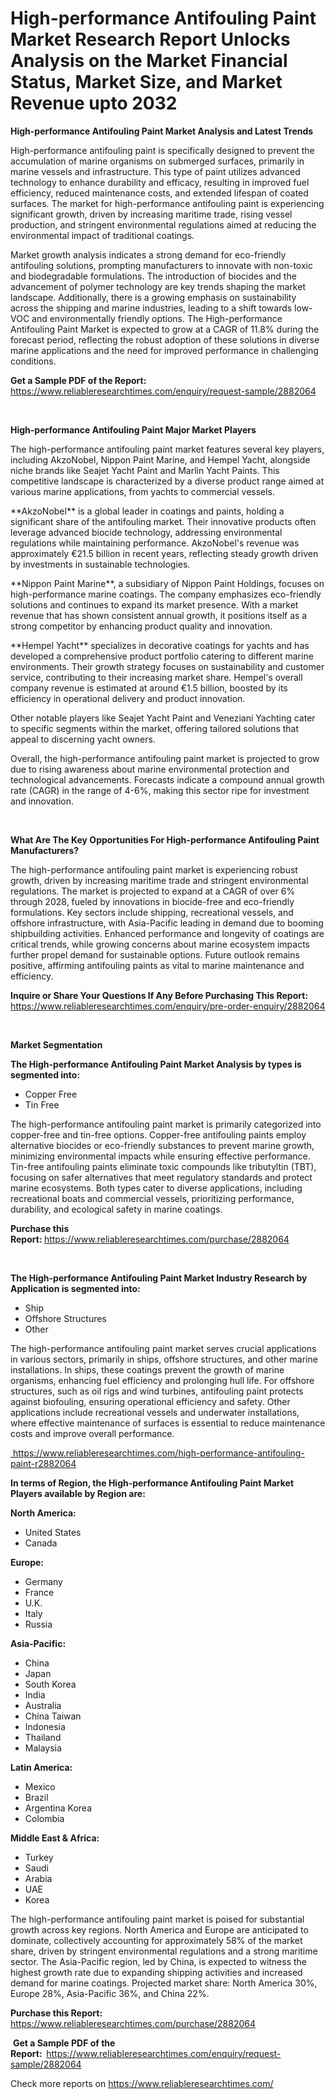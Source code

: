 <p><h1>High-performance Antifouling Paint Market Research Report Unlocks Analysis on the Market Financial Status, Market Size, and Market Revenue upto 2032</h1></p><p><strong>High-performance Antifouling Paint Market Analysis and Latest Trends</strong></p>
<p><p>High-performance antifouling paint is specifically designed to prevent the accumulation of marine organisms on submerged surfaces, primarily in marine vessels and infrastructure. This type of paint utilizes advanced technology to enhance durability and efficacy, resulting in improved fuel efficiency, reduced maintenance costs, and extended lifespan of coated surfaces. The market for high-performance antifouling paint is experiencing significant growth, driven by increasing maritime trade, rising vessel production, and stringent environmental regulations aimed at reducing the environmental impact of traditional coatings.</p><p>Market growth analysis indicates a strong demand for eco-friendly antifouling solutions, prompting manufacturers to innovate with non-toxic and biodegradable formulations. The introduction of biocides and the advancement of polymer technology are key trends shaping the market landscape. Additionally, there is a growing emphasis on sustainability across the shipping and marine industries, leading to a shift towards low-VOC and environmentally friendly options. The High-performance Antifouling Paint Market is expected to grow at a CAGR of 11.8% during the forecast period, reflecting the robust adoption of these solutions in diverse marine applications and the need for improved performance in challenging conditions. </p></p>
<p><strong>Get a Sample PDF of the Report:&nbsp;</strong> <a href="https://www.reliableresearchtimes.com/enquiry/request-sample/2882064?utm_campaign=3036&utm_medium=2&utm_source=Github&utm_content=ia&utm_term=12032025&utm_id=high-performance-antifouling-paint">https://www.reliableresearchtimes.com/enquiry/request-sample/2882064</a></p>
<p>&nbsp;</p>
<p><strong>High-performance Antifouling Paint Major Market Players</strong></p>
<p><p>The high-performance antifouling paint market features several key players, including AkzoNobel, Nippon Paint Marine, and Hempel Yacht, alongside niche brands like Seajet Yacht Paint and Marlin Yacht Paints. This competitive landscape is characterized by a diverse product range aimed at various marine applications, from yachts to commercial vessels.</p><p>**AkzoNobel** is a global leader in coatings and paints, holding a significant share of the antifouling market. Their innovative products often leverage advanced biocide technology, addressing environmental regulations while maintaining performance. AkzoNobel's revenue was approximately €21.5 billion in recent years, reflecting steady growth driven by investments in sustainable technologies.</p><p>**Nippon Paint Marine**, a subsidiary of Nippon Paint Holdings, focuses on high-performance marine coatings. The company emphasizes eco-friendly solutions and continues to expand its market presence. With a market revenue that has shown consistent annual growth, it positions itself as a strong competitor by enhancing product quality and innovation.</p><p>**Hempel Yacht** specializes in decorative coatings for yachts and has developed a comprehensive product portfolio catering to different marine environments. Their growth strategy focuses on sustainability and customer service, contributing to their increasing market share. Hempel's overall company revenue is estimated at around €1.5 billion, boosted by its efficiency in operational delivery and product innovation.</p><p>Other notable players like Seajet Yacht Paint and Veneziani Yachting cater to specific segments within the market, offering tailored solutions that appeal to discerning yacht owners.</p><p>Overall, the high-performance antifouling paint market is projected to grow due to rising awareness about marine environmental protection and technological advancements. Forecasts indicate a compound annual growth rate (CAGR) in the range of 4-6%, making this sector ripe for investment and innovation.</p></p>
<p>&nbsp;</p>
<p><strong>What Are The Key Opportunities For High-performance Antifouling Paint Manufacturers?</strong></p>
<p><p>The high-performance antifouling paint market is experiencing robust growth, driven by increasing maritime trade and stringent environmental regulations. The market is projected to expand at a CAGR of over 6% through 2028, fueled by innovations in biocide-free and eco-friendly formulations. Key sectors include shipping, recreational vessels, and offshore infrastructure, with Asia-Pacific leading in demand due to booming shipbuilding activities. Enhanced performance and longevity of coatings are critical trends, while growing concerns about marine ecosystem impacts further propel demand for sustainable options. Future outlook remains positive, affirming antifouling paints as vital to marine maintenance and efficiency.</p></p>
<p><strong>Inquire or Share Your Questions If Any Before Purchasing This Report:</strong> <a href="https://www.reliableresearchtimes.com/enquiry/pre-order-enquiry/2882064?utm_campaign=3036&utm_medium=2&utm_source=Github&utm_content=ia&utm_term=12032025&utm_id=high-performance-antifouling-paint">https://www.reliableresearchtimes.com/enquiry/pre-order-enquiry/2882064</a></p>
<p>&nbsp;</p>
<p><strong>Market Segmentation</strong></p>
<p><strong>The High-performance Antifouling Paint Market Analysis by types is segmented into:</strong></p>
<p><ul><li>Copper  Free</li><li>Tin Free</li></ul></p>
<p><p>The high-performance antifouling paint market is primarily categorized into copper-free and tin-free options. Copper-free antifouling paints employ alternative biocides or eco-friendly substances to prevent marine growth, minimizing environmental impacts while ensuring effective performance. Tin-free antifouling paints eliminate toxic compounds like tributyltin (TBT), focusing on safer alternatives that meet regulatory standards and protect marine ecosystems. Both types cater to diverse applications, including recreational boats and commercial vessels, prioritizing performance, durability, and ecological safety in marine coatings.</p></p>
<p><strong>Purchase this Report:&nbsp;</strong><a href="https://www.reliableresearchtimes.com/purchase/2882064?utm_campaign=3036&utm_medium=2&utm_source=Github&utm_content=ia&utm_term=12032025&utm_id=high-performance-antifouling-paint">https://www.reliableresearchtimes.com/purchase/2882064</a></p>
<p>&nbsp;</p>
<p><strong>The High-performance Antifouling Paint Market Industry Research by Application is segmented into:</strong></p>
<p><ul><li>Ship</li><li>Offshore Structures</li><li>Other</li></ul></p>
<p><p>The high-performance antifouling paint market serves crucial applications in various sectors, primarily in ships, offshore structures, and other marine installations. In ships, these coatings prevent the growth of marine organisms, enhancing fuel efficiency and prolonging hull life. For offshore structures, such as oil rigs and wind turbines, antifouling paint protects against biofouling, ensuring operational efficiency and safety. Other applications include recreational vessels and underwater installations, where effective maintenance of surfaces is essential to reduce maintenance costs and improve overall performance.</p></p>
<p><a href="https://www.reliableresearchtimes.com/high-performance-antifouling-paint-r2882064?utm_campaign=3036&utm_medium=2&utm_source=Github&utm_content=ia&utm_term=12032025&utm_id=high-performance-antifouling-paint">&nbsp;https://www.reliableresearchtimes.com/high-performance-antifouling-paint-r2882064</a></p>
<p><strong>In terms of Region, the High-performance Antifouling Paint Market Players available by Region are:</strong></p>
<p>
    <p> <strong> North America: </strong>
        <ul>
            <li>United States</li>
            <li>Canada</li>
        </ul>
        </p> 
    <p> <strong> Europe: </strong>
        <ul>
            <li>Germany</li>
            <li>France</li>
            <li>U.K.</li>
            <li>Italy</li>
            <li>Russia</li>
        </ul>
        </p> 
    <p> <strong> Asia-Pacific: </strong>
        <ul>
            <li>China</li>
            <li>Japan</li>
            <li>South Korea</li>
            <li>India</li>
            <li>Australia</li>
            <li>China Taiwan</li>
            <li>Indonesia</li>
            <li>Thailand</li>
            <li>Malaysia</li>
        </ul>
        </p> 
    <p> <strong> Latin America: </strong>
        <ul>
            <li>Mexico</li>
            <li>Brazil</li>
            <li>Argentina Korea</li>
            <li>Colombia</li>
        </ul>
        </p> 
    <p> <strong> Middle East & Africa: </strong>
        <ul>
            <li>Turkey</li>
            <li>Saudi</li>
            <li>Arabia</li>
            <li>UAE</li>
            <li>Korea</li>
        </ul>
    </p>
    </p>
<p><p>The high-performance antifouling paint market is poised for substantial growth across key regions. North America and Europe are anticipated to dominate, collectively accounting for approximately 58% of the market share, driven by stringent environmental regulations and a strong maritime sector. The Asia-Pacific region, led by China, is expected to witness the highest growth rate due to expanding shipping activities and increased demand for marine coatings. Projected market share: North America 30%, Europe 28%, Asia-Pacific 36%, and China 22%.</p></p>
<p><strong>Purchase this Report: </strong><a href="https://www.reliableresearchtimes.com/purchase/2882064?utm_campaign=3036&utm_medium=2&utm_source=Github&utm_content=ia&utm_term=12032025&utm_id=high-performance-antifouling-paint">https://www.reliableresearchtimes.com/purchase/2882064</a></p>
<p>&nbsp;<strong>Get a Sample PDF of the Report:&nbsp;&nbsp;</strong><a href="https://www.reliableresearchtimes.com/enquiry/request-sample/2882064?utm_campaign=3036&utm_medium=2&utm_source=Github&utm_content=ia&utm_term=12032025&utm_id=high-performance-antifouling-paint">https://www.reliableresearchtimes.com/enquiry/request-sample/2882064</a></p>
<p><strong></strong></p>
<p>Check more reports on <a href="https://www.reliableresearchtimes.com/?utm_campaign=3036&utm_medium=2&utm_source=Github&utm_content=ia&utm_term=12032025&utm_id=high-performance-antifouling-paint">https://www.reliableresearchtimes.com/</a></p>